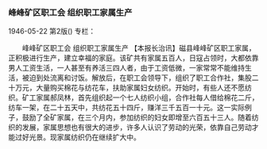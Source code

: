 ### 峰峰矿区职工会  组织职工家属生产

1946-05-22
第2版()
专栏：

　　峰峰矿区职工会
    组织职工家属生产
    【本报长治讯】磁县峰峰矿区职工家属，正积极进行生产，建立幸福的家庭。该矿共有家属五百人，日寇占领时，大都依靠男人工资生活，一人甚至有养活三四人者，由于工资低微，一家常常不能维持生活，被迫到处流离和讨饭。解放后，在职工会领导下，组织了职工合作社，集股二十万元，大量购买棉花与纺花车，扶助家属妇女纺织。开始时，有些人还不愿纺织。矿工家属郝凤林，首先组织起一个七人纺织小组，合作社每人借给棉花二斤，纺车一架，在二十五天中，共纺花五十四斤，赚洋三千五百一十元。这一实际例子，鼓励了全矿家属，在三个月内，参加纺织的妇女即增至六百五十三人。随着纺织的发展，家属思想也有很大的进步，许多人认识了劳动的光荣，依靠自己劳动才能过好光景。现家属纺织仍在继续扩大中。
